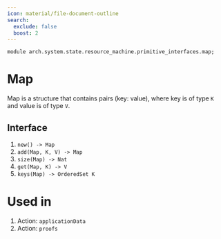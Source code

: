 ```yaml
---
icon: material/file-document-outline
search:
  exclude: false
  boost: 2
---
```


```juvix
module arch.system.state.resource_machine.primitive_interfaces.map;
```

# Map

Map is a structure that contains pairs (key: value), where key is of type `K` and value is of type `V`.

## Interface

1. `new() -> Map`
2. `add(Map, K, V) -> Map`
3. `size(Map) -> Nat`
4. `get(Map, K) -> V`
5. `keys(Map) -> OrderedSet K`


# Used in
1. Action: `applicationData`
2. Action: `proofs`
